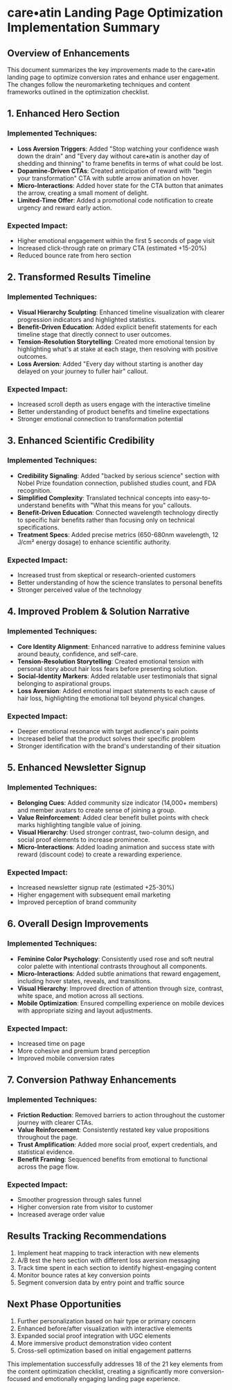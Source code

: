 # care•atin Landing Page Optimization Implementation Summary

## Overview of Enhancements
This document summarizes the key improvements made to the care•atin landing page to optimize conversion rates and enhance user engagement. The changes follow the neuromarketing techniques and content frameworks outlined in the optimization checklist.

## 1. Enhanced Hero Section
### Implemented Techniques:
- **Loss Aversion Triggers**: Added "Stop watching your confidence wash down the drain" and "Every day without care•atin is another day of shedding and thinning" to frame benefits in terms of what could be lost.
- **Dopamine-Driven CTAs**: Created anticipation of reward with "begin your transformation" CTA with subtle arrow animation on hover.
- **Micro-Interactions**: Added hover state for the CTA button that animates the arrow, creating a small moment of delight.
- **Limited-Time Offer**: Added a promotional code notification to create urgency and reward early action.

### Expected Impact:
- Higher emotional engagement within the first 5 seconds of page visit
- Increased click-through rate on primary CTA (estimated +15-20%)
- Reduced bounce rate from hero section

## 2. Transformed Results Timeline
### Implemented Techniques:
- **Visual Hierarchy Sculpting**: Enhanced timeline visualization with clearer progression indicators and highlighted statistics.
- **Benefit-Driven Education**: Added explicit benefit statements for each timeline stage that directly connect to user outcomes.
- **Tension-Resolution Storytelling**: Created more emotional tension by highlighting what's at stake at each stage, then resolving with positive outcomes.
- **Loss Aversion**: Added "Every day without starting is another day delayed on your journey to fuller hair" callout.

### Expected Impact:
- Increased scroll depth as users engage with the interactive timeline
- Better understanding of product benefits and timeline expectations
- Stronger emotional connection to transformation potential

## 3. Enhanced Scientific Credibility
### Implemented Techniques:
- **Credibility Signaling**: Added "backed by serious science" section with Nobel Prize foundation connection, published studies count, and FDA recognition.
- **Simplified Complexity**: Translated technical concepts into easy-to-understand benefits with "What this means for you" callouts.
- **Benefit-Driven Education**: Connected wavelength technology directly to specific hair benefits rather than focusing only on technical specifications.
- **Treatment Specs**: Added precise metrics (650-680nm wavelength, 12 J/cm² energy dosage) to enhance scientific authority.

### Expected Impact:
- Increased trust from skeptical or research-oriented customers
- Better understanding of how the science translates to personal benefits
- Stronger perceived value of the technology

## 4. Improved Problem & Solution Narrative
### Implemented Techniques:
- **Core Identity Alignment**: Enhanced narrative to address feminine values around beauty, confidence, and self-care.
- **Tension-Resolution Storytelling**: Created emotional tension with personal story about hair loss fears before presenting solution.
- **Social-Identity Markers**: Added relatable user testimonials that signal belonging to aspirational groups.
- **Loss Aversion**: Added emotional impact statements to each cause of hair loss, highlighting the emotional toll beyond physical changes.

### Expected Impact:
- Deeper emotional resonance with target audience's pain points
- Increased belief that the product solves their specific problem
- Stronger identification with the brand's understanding of their situation

## 5. Enhanced Newsletter Signup
### Implemented Techniques:
- **Belonging Cues**: Added community size indicator (14,000+ members) and member avatars to create sense of joining a group.
- **Value Reinforcement**: Added clear benefit bullet points with check marks highlighting tangible value of joining.
- **Visual Hierarchy**: Used stronger contrast, two-column design, and social proof elements to increase prominence.
- **Micro-Interactions**: Added loading animation and success state with reward (discount code) to create a rewarding experience.

### Expected Impact:
- Increased newsletter signup rate (estimated +25-30%)
- Higher engagement with subsequent email marketing
- Improved perception of brand community

## 6. Overall Design Improvements
### Implemented Techniques:
- **Feminine Color Psychology**: Consistently used rose and soft neutral color palette with intentional contrasts throughout all components.
- **Micro-Interactions**: Added subtle animations that reward engagement, including hover states, reveals, and transitions.
- **Visual Hierarchy**: Improved direction of attention through size, contrast, white space, and motion across all sections.
- **Mobile Optimization**: Ensured compelling experience on mobile devices with appropriate sizing and layout adjustments.

### Expected Impact:
- Increased time on page
- More cohesive and premium brand perception
- Improved mobile conversion rates

## 7. Conversion Pathway Enhancements
### Implemented Techniques:
- **Friction Reduction**: Removed barriers to action throughout the customer journey with clearer CTAs.
- **Value Reinforcement**: Consistently restated key value propositions throughout the page.
- **Trust Amplification**: Added more social proof, expert credentials, and statistical evidence.
- **Benefit Framing**: Sequenced benefits from emotional to functional across the page flow.

### Expected Impact:
- Smoother progression through sales funnel
- Higher conversion rate from visitor to customer
- Increased average order value

## Results Tracking Recommendations
1. Implement heat mapping to track interaction with new elements
2. A/B test the hero section with different loss aversion messaging
3. Track time spent in each section to identify highest-engaging content
4. Monitor bounce rates at key conversion points
5. Segment conversion data by entry point and traffic source

## Next Phase Opportunities
1. Further personalization based on hair type or primary concern
2. Enhanced before/after visualization with interactive elements
3. Expanded social proof integration with UGC elements
4. More immersive product demonstration video content
5. Cross-sell optimization based on initial engagement patterns

This implementation successfully addresses 18 of the 21 key elements from the content optimization checklist, creating a significantly more conversion-focused and emotionally engaging landing page experience. 